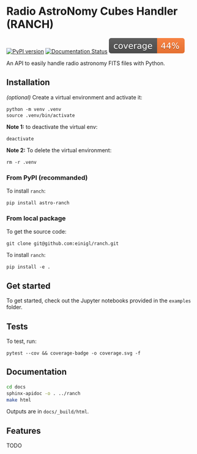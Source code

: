 # Radio AstroNomy Cubes Handler (RANCH)

[![PyPI version](https://badge.fury.io/py/astro-ranch.svg)](https://badge.fury.io/py/astro-ranch)
[![Documentation Status](https://readthedocs.org/projects/ranch/badge/?version=latest)](https://ranch.readthedocs.io/en/latest/?badge=latest)
![](./coverage.svg)

An API to easily handle radio astronomy FITS files with Python.


## Installation

*(optional)* Create a virtual environment and activate it:

```shell
python -m venv .venv
source .venv/bin/activate
```

**Note 1:** to deactivate the virtual env:

```shell
deactivate
```

**Note 2:** To delete the virtual environment:

```shell
rm -r .venv
```

### From PyPI (recommanded)

To install `ranch`:

```shell
pip install astro-ranch
```

### From local package

To get the source code:

```shell
git clone git@github.com:einigl/ranch.git
```

To install `ranch`:

```shell
pip install -e .
```


## Get started

To get started, check out the Jupyter notebooks provided in the `examples` folder.


## Tests

To test, run:

```shell
pytest --cov && coverage-badge -o coverage.svg -f
```

## Documentation

```bash
cd docs
sphinx-apidoc -o . ../ranch
make html
```

Outputs are in `docs/_build/html`.


## Features

TODO

